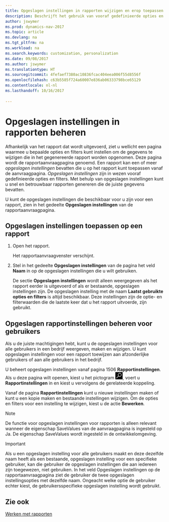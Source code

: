 ```yaml
---
title: Opgeslagen instellingen in rapporten wijzigen en erop toepassen
description: Beschrijft het gebruik van vooraf gedefinieerde opties en filters om een lijst aan te passen en de juiste gegevens te genereren.
author: jswymer
ms.prod: dynamics-nav-2017
ms.topic: article
ms.devlang: na
ms.tgt_pltfrm: na
ms.workload: na
ms.search.keywords: customization, personalization
ms.date: 09/08/2017
ms.author: jswymer
ms.translationtype: HT
ms.sourcegitcommit: 4fefaef7380ac10836fcac404eea006f55d8556f
ms.openlocfilehash: c63b5585f724a60007e836ab06333798bce65129
ms.contentlocale: nl-nl
ms.lasthandoff: 10/16/2017

---
```

# <a name="managing-saved-settings-on-reports"></a>Opgeslagen instellingen in rapporten beheren
Afhankelijk van het rapport dat wordt uitgevoerd, ziet u wellicht een pagina waarmee u bepaalde opties en filters kunt instellen om de gegevens te wijzigen die in het gegenereerde rapport worden opgenomen. Deze pagina wordt de rapportaanvraagpagina genoemd. Een rapport kan een of meer *opgeslagen instellingen* bevatten die u op het rapport kunt toepassen vanaf de aanvraagpagina. *Opgeslagen instellingen* zijn in wezen vooraf gedefinieerde opties en filters. Met behulp van opgeslagen instellingen kunt u snel en betrouwbaar rapporten genereren die de juiste gegevens bevatten.

U kunt de opgeslagen instellingen die beschikbaar voor u zijn voor een rapport, zien in het gedeelte **Opgeslagen instellingen** van de rapportaanvraagpagina.  

## <a name="to-apply-saved-settings-to-a-report"></a>Opgeslagen instellingen toepassen op een rapport
1. Open het rapport.

   Het rapportaanvraagvenster verschijnt.    
2. Stel in het gedeelte **Opgeslagen instellingen** van de pagina het veld **Naam** in op de opgeslagen instellingen die u wilt gebruiken.

   De sectie **Opgeslagen instellingen** wordt alleen weergegeven als het rapport eerder is uitgevoerd of als er bestaande, opgeslagen instellingen zijn. De opgeslagen instelling met de naam **Laatst gebruikte opties en filters** is altijd beschikbaar. Deze instellingen zijn de optie- en filterwaarden die de laatste keer dat u het rapport uitvoerde, zijn gebruikt.

## <a name="administer-saved-report-settings-for-users"></a>Opgeslagen rapportinstellingen beheren voor gebruikers
Als u de juiste machtigingen hebt, kunt u de opgeslagen instellingen voor alle gebruikers in een bedrijf weergeven, maken en wijzigen. U kunt opgeslagen instellingen voor een rapport toewijzen aan afzonderlijke gebruikers of aan alle gebruikers in het bedrijf.

U beheert opgeslagen instellingen vanaf pagina 1506 **Rapportinstellingen**. Als u deze pagina wilt openen, kiest u het pictogram ![Zoeken naar pagina of rapport](media/ui-search/search_small.png "pictogram Zoeken naar pagina of rapport"), voert u **Rapportinstellingen** in en kiest u vervolgens de gerelateerde koppeling.

Vanaf de pagina **Rapportinstellingen** kunt u nieuwe instellingen maken of kunt u een kopie maken en bestaande instellingen wijzigen. Om de opties en filters voor een instelling te wijzigen, kiest u de actie **Bewerken**.

> [!NOTE]
> De functie voor opgeslagen instellingen voor rapporten is alleen relevant wanneer de eigenschap SaveValues van de aanvraagpagina is ingesteld op Ja. De eigenschap SaveValues wordt ingesteld in de ontwikkelomgeving.  

> [!Important]
> Als u een opgeslagen instelling voor alle gebruikers maakt en deze dezelfde naam heeft als een bestaande, opgeslagen instelling voor een specifieke gebruiker, kan die gebruiker de opgeslagen instellingen die aan iedereen zijn toegewezen, niet gebruiken.  In het veld Opgeslagen instellingen op de rapportaanvraagpagina ziet de gebruiker de twee opgeslagen instellingsopties met dezelfde naam. Ongeacht welke optie de gebruiker echter kiest, de gebruikersspecifieke opgeslagen instelling wordt gebruikt.

## <a name="see-also"></a>Zie ook
[Werken met rapporten](ui-work-report.md)  

